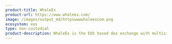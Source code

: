```yaml
---
product-title: WhaleEx
product-url: https://www.whaleex.com/
image: /images/output_md/httpswwwwhaleexcom.png
ecosystem: eos
type: non-custodial
product-description: WhaleEx is the EOS based dex exchange with multisignature smart contracts for decentralized asset custody.
---
```

